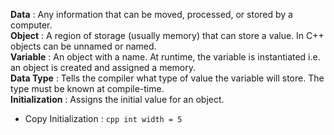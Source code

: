 **Data** : Any information that can be moved, processed, or stored by a computer.  
**Object** : A region of storage (usually memory) that can store a value. In C++ objects can be unnamed or named.  
**Variable** : An object with a name. At runtime, the variable is instantiated i.e. an object is created and assigned a memory.  
**Data Type** : Tells the compiler what type of value the variable will store. The type must be known at compile-time.  
**Initialization** : Assigns the initial value for an object.
- Copy Initialization : ```cpp int width = 5```
